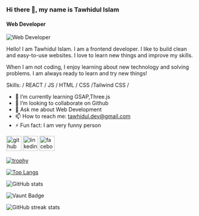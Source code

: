 ### Hi there 👋,  my name is Tawhidul Islam
#### Web Developer
![Web Developer](https://media.licdn.com/dms/image/v2/D4E16AQEa_47TPqZw-g/profile-displaybackgroundimage-shrink_350_1400/B4EZiTC7Z9HoAY-/0/1754813677231?e=1757548800&v=beta&t=yNSNp821yekzIY0Bd7_iuqVXJ5pf2T0h3iitTwDfRZ0)

Hello! I am Tawhidul Islam. I am a frontend developer. I like to build clean and easy-to-use websites. I love to learn new things and improve my skills.

When I am not coding, I enjoy learning about new technology and solving problems. I am always ready to learn and try new things!

Skills:  / REACT / JS / HTML / CSS /Tailwind CSS /

- 🌱 I’m currently learning GSAP,Three.js 
- 👯 I’m looking to collaborate on Github 
- 💬 Ask me about Web Development 
- 📫 How to reach me: tawhidul.dev@gmail.com 
- ⚡ Fun fact: I am very funny person 


[<img src='https://cdn.jsdelivr.net/npm/simple-icons@3.0.1/icons/github.svg' alt='github' height='40'>](https://github.com/Tuhin-dv)  [<img src='https://cdn.jsdelivr.net/npm/simple-icons@3.0.1/icons/linkedin.svg' alt='linkedin' height='40'>](https://www.linkedin.com/in/tawhidul-islam-dev/)  [<img src='https://cdn.jsdelivr.net/npm/simple-icons@3.0.1/icons/facebook.svg' alt='facebook' height='40'>](https://www.facebook.com/Tawhidul.dev)  

[![trophy](https://github-profile-trophy.vercel.app/?username=Tuhin-dv)](https://github.com/ryo-ma/github-profile-trophy)

[![Top Langs](https://github-readme-stats.vercel.app/api/top-langs/?username=Tuhin-dv)](https://github.com/anuraghazra/github-readme-stats)

![GitHub stats](https://github-readme-stats.vercel.app/api?username=Tuhin-dv&show_icons=true)  

![Vaunt Badge](https://api.vaunt.dev/v1/github/entities/Tuhin-dv/contributions?format=svg&private=false)  

![GitHub streak stats](https://streak-stats.demolab.com/?user=Tuhin-dv)  

